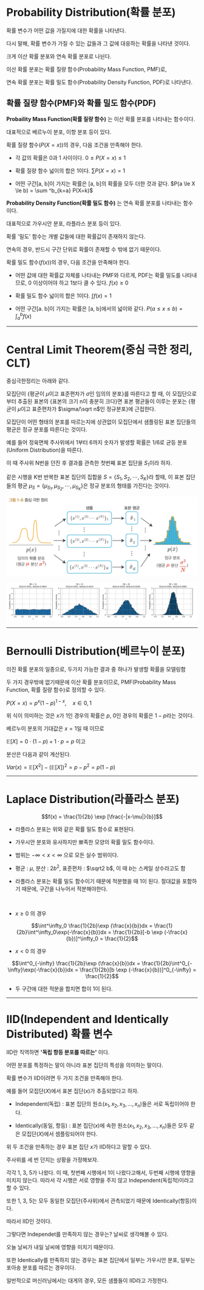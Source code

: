 # Probability Distribution(확률 분포)

확률 변수가 어떤 값을 가질지에 대한 확률을 나타낸다.

다시 말해, 확률 변수가 가질 수 있는 값들과 그 값에 대응하는  확률을 나타낸 것이다.

크게 이산 확률 분포와 연속 확률 분포로 나뉜다.

이산 확률 분포는 확률 질량 함수(Probability Mass Function, PMF)로,

연속 확률 분포는 확률 밀도 함수(Probability Density Function, PDF)로 나타낸다.

## 확률 질량 함수(PMF)와 확률 밀도 함수(PDF)

**Probaility Mass Function(확률 질량 함수)** 는 이산 확률 분포를 나타내는 함수이다.

대표적으로 베르누이 분포, 이항 분포 등이 있다.

확률 질량 함수($P(X=x)$)의 경우, 다음 조건을 만족해야 한다.

- 각 값의 확률은 0과 1 사이이다. $0 \le P(X=x) \le 1$

- 확률 질량 함수 넓이의 합은 1이다. $\sum P(X=x) = 1$

- 어떤 구간[a, b]이 가지는 확률은 [a, b]의 확률을 모두 더한 것과 같다. $P(a \le X \le b) = \sum ^b_{k=a} P(X=k)$

**Probability Density Function(확률 밀도 함수)** 는 연속 확률 분포를 나타내는 함수이다.

대표적으로 가우시안 분포, 라플라스 분포 등이 있다.

확률 '밀도' 함수는 개별 값들에 대한 확률값이 존재하지 않는다.

연속의 경우, 반드시 구간 단위로 확률이 존재할 수 밖에 없기 때문이다.

확률 밀도 함수($f(x)$)의 경우, 다음 조건을 만족해야 한다.

- 어떤 값에 대한 확률값 자체를 나타내는 PMF와 다르게, PDF는 확률 밀도를 나타내므로, 0 이상이어야 하고 1보다 클 수 있다. $f(x) \ge 0$ 

- 확률 밀도 함수 넓이의 합은 1이다. $\int f(x) = 1$

- 어떤 구간[a. b]이 가지는 확률은 [a, b]에서의 넓이와 같다. $P(a \le x \le b) = \int_a^b f(x)$

---
# Central Limit Theorem(중심 극한 정리, CLT)

중심극한정리는 아래와 같다.

모집단이 {평균이 $\mu$이고 표준편차가 $\sigma$인 임의의 분포}를 따른다고 할 때, 이 모집단으로부터 추출된 표본의 {표본의 크기 n이 충분히 크다}면 표본 평균들이 이루는 분포는 {평균이 $\mu$이고 표준편차가 $\sigma/\sqrt n$인 정규분포}에 근접한다.

모집단이 어떤 형태의 분포를 따르는지에 상관없이 모집단에서 샘플링된 표본 집단들의 평균은 정규 분포를 따른다는 것이다.

예를 들어 정육면체 주사위에서 1부터 6까지 숫자가 발생할 확률은 1/6로 균등 분포(Uniform Distribution)을 따른다.

이 때 주사위 N번을 던진 후 결과를 관측한 첫번째 표본 집단을 $S_1$이라 하자.

같은 시행을 K번 반복한 표본 집단의 집합을 $S = \{S_1, S_2, \cdots, S_K\}$라 할때, 이 표본 집단들의 평균 $\mu_S = \{ \mu_{S_1}, \mu_{S_2}, \cdots, \mu_{S_K} \}$은 정규 분포의 형태를 가진다는 것이다.

![alt text](image.png)

![alt text](image-1.png)


---

# Bernoulli Distribution(베르누이 분포)

이진 확률 분포의 일종으로, 두가지 가능한 결과 중 하나가 발생할 확률을 모델링함

두 가지 경우밖에 없기때문에 이산 확률 분포이므로, PMF(Probability Mass Function, 확률 질량 함수)로 정의할 수 있다.

$P(X=x) = p^x(1-p)^{1-x}, \quad x \in {0, 1}$

위 식이 의미하는 것은 $x$가 1인 경우의 확률은 $p$, 0인 경우의 확률은 $1-p$라는 것이다.

베르누이 분포의 기대값은 $x=1$일 때 이므로

$\mathbb E[X] = 0 \cdot (1-p) + 1 \cdot p = p$ 이고

분산은 다음과 같이 계산된다.

$Var(x) = \mathbb E[X^2] - (\mathbb E[X])^2 = p - p^2 = p(1-p)$

---

# Laplace Distribution(라플라스 분포)

$$f(x) = \frac{1}{2b} \exp [\frac{-|x-\mu|}{b}]$$

- 라플라스 분포는 위와 같은 확률 밀도 함수로 표현된다.

- 가우시안 분포와 유사하지만 뾰족한 모양의 확률 밀도 함수이다.

- 범위는 $-\infty < x < \infty$ 으로 모든 실수 범위이다.

- 평균 : $\mu$, 분산 : $2b^2$, 표준편차 : $\sqrt2 b$, 이 때 $b$는 스케일 상수라고도 함 

- 라플라스 분포는 확률 밀도 함수이기 때문에 적분했을 때 1이 된다. 절대값을 포함하기 때문에, 구간을 나누어서 적분해야한다.

&nbsp;


  
- $x \ge 0$ 의 경우

$$\int^\infty_0 \frac{1}{2b}\exp (\frac{x}{b})dx = \frac{1}{2b}\int^\infty_0\exp(-\frac{x}{b})dx = \frac{1}{2b}[-b \exp (-\frac{x}{b})]^\infty_0 = \frac{1}{2}$$

- $x < 0$ 의 경우


$$\int^0_{-\infty} \frac{1}{2b}\exp (\frac{x}{b})dx = \frac{1}{2b}\int^0_{-\infty}\exp(-\frac{x}{b})dx = \frac{1}{2b}[b \exp (-\frac{x}{b})]^0_{-\infty} = \frac{1}{2}$$

- 두 구간에 대한 적분을 합치면 합이 1이 된다.
---

# IID(Independent and Identically Distributed) 확률 변수

IID란 직역하면 **'독립 항등 분포를 따르는'** 이다.

어떤 분포를 특정하는 말이 아니라 표본 집단의 특성을 의미하는 말이다.

확률 변수가 IID이려면 두 가지 조건을 만족해야 한다.

예를 들어 모집단($X$)에서 표본 집단($x$)가 추출되었다고 하자.

- Independent(독립) : 표본 집단의 원소($x_1, x_2, x_3, \dots, x_n$)들은 서로 독립이어야 한다.

- Identically(동일, 항등) : 표본 집단($x$)에 속한 원소($x_1, x_2, x_3, \dots, x_n$)들은 모두 같은 모집단($X$)에서 셈플링되어야 한다.

위 두 조건을 만족하는 경우 표본 집단 $x$가 IID하다고 말할 수 있다.

주사위를 세 번 던지는 상황을 가정해보자.

각각 1, 3, 5가 나왔다. 이 때, 첫번째 시행에서 1이 나왔다고해서, 두번째 시행에 영향을 미치지 않는다. 따라서 각 시행은 서로 영향을 주지 않고 Independent(독립적)이라고 할 수 있다.

또한 1, 3, 5는 모두 동일한 모집단(주사위)에서 관측되었기 때문에 Identically(항등)이다.

따라서 IID인 것이다.

그렇다면 Independet를 만족하지 않는 경우는? 날씨로 생각해볼 수 있다.

오늘 날씨가 내일 날씨에 영향을 미치기 때문이다.

또한 Identically를 만족하지 않는 경우는 표본 집단에서 일부는 가우시안 분포, 일부는 포아송 분포를 따르는 경우이다.

일반적으로 머신러닝에서는 대게의 경우, 모든 샘플들이 IID라고 가정한다.